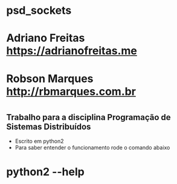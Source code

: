 # psd_sockets
#
# Adriano Freitas <https://adrianofreitas.me>
# Robson Marques <http://rbmarques.com.br>
#

## Trabalho para a disciplina Programação de Sistemas Distribuídos

- Escrito em python2
- Para saber entender o funcionamento rode o comando abaixo
# python2 --help
